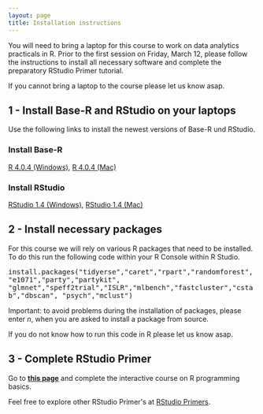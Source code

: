 ```yaml
---
layout: page
title: Installation instructions
---
```


You will need to bring a laptop for this course to work on data analytics practicals in R. Prior to the first session on Friday, March 12, please follow the instructions to install all necessary software and complete the preparatory RStudio Primer tutorial. 

If you cannot bring a laptop to the course please let us know asap.

## 1 - Install Base-R and RStudio on your laptops

Use the following links to install the newest versions of Base-R und RStudio.

### Install Base-R
<a href="https://cloud.r-project.org/bin/windows/base/R-4.0.4-win.exe">R 4.0.4 (Windows)</a>,
<a href="https://cloud.r-project.org/bin/macosx/R-4.0.4.pkg">R 4.0.4 (Mac)</a><br>

### Install RStudio
<a href="https://download1.rstudio.org/desktop/windows/RStudio-1.4.1103.exe">RStudio 1.4 (Windows)</a>,
<a href="https://download1.rstudio.org/desktop/macos/RStudio-1.4.1103.dmg">RStudio 1.4 (Mac)</a>

## 2 - Install necessary packages

For this course we will rely on various R packages that need to be installed. To do this run the following code within your R Console within R Studio.

<font style="font-family: 'Lucida Console', Monaco, monospace;">
install.packages("tidyerse","caret","rpart","randomforest","e1071","party","partykit",
                 "glmnet","speff2trial","ISLR","mlbench","fastcluster","cstab","dbscan",
                 "psych","mclust")
</font>

Important: to avoid problems during the installation of packages, please enter *n*, when you are asked to install a package from source.

If you do not know how to run this code in R please let us know asap.

## 3 - Complete RStudio Primer

Go to <a href="https://rstudio.cloud/learn/primers/1.2"><b>this page</b></a> and complete the interactive course on R programming basics.

Feel free to explore other RStudio Primer's at <a href="https://rstudio.cloud/learn/primers">RStudio Primers</a>.
